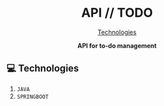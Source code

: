 <h1 align='center' style='font-weight: bold'>API // TODO</h1>

<p align='center'>
  <a href='#tech'>Technologies</a>  
</p>

<p align='center'>
  <b>API for to-do management</b>
</p>

<h2 id="tech">💻 Technologies</h2>

1. ``JAVA``
2. ``SPRINGBOOT``


